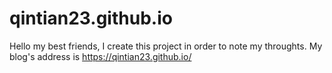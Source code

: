 # qintian23.github.io
Hello my best friends, I create this project in order to note my throughts. My blog's address is https://qintian23.github.io/
